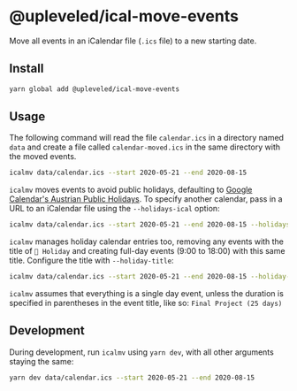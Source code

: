 # @upleveled/ical-move-events

Move all events in an iCalendar file (`.ics` file) to a new starting date.

## Install

```sh
yarn global add @upleveled/ical-move-events
```

## Usage

The following command will read the file `calendar.ics` in a directory named `data` and create a file called `calendar-moved.ics` in the same directory with the moved events.

```sh
icalmv data/calendar.ics --start 2020-05-21 --end 2020-08-15
```

`icalmv` moves events to avoid public holidays, defaulting to [Google Calendar's Austrian Public Holidays](https://calendar.google.com/calendar/ical/en.austrian.official%23holiday%40group.v.calendar.google.com/public/basic.ics). To specify another calendar, pass in a URL to an iCalendar file using the `--holidays-ical` option:

```sh
icalmv data/calendar.ics --start 2020-05-21 --end 2020-08-15 --holidays-ical https://calendar.google.com/calendar/ical/en.canadian.official%23holiday%40group.v.calendar.google.com/public/basic.ics
```

`icalmv` manages holiday calendar entries too, removing any events with the title of `🎉 Holiday` and creating full-day events (9:00 to 18:00) with this same title. Configure the title with `--holiday-title`:

```sh
icalmv data/calendar.ics --start 2020-05-21 --end 2020-08-15 --holiday-title 'Public holiday'
```

`icalmv` assumes that everything is a single day event, unless the duration is specified in parentheses in the event title, like so: `Final Project (25 days)`

## Development

During development, run `icalmv` using `yarn dev`, with all other arguments staying the same:

```sh
yarn dev data/calendar.ics --start 2020-05-21 --end 2020-08-15
```

